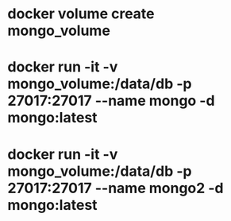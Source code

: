 # docker volume create mongo_volume

# docker run -it -v mongo_volume:/data/db -p 27017:27017 --name mongo -d mongo:latest

# docker run -it -v mongo_volume:/data/db -p 27017:27017 --name mongo2 -d mongo:latest
